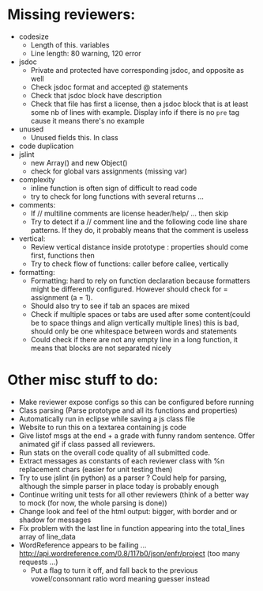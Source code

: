 Missing reviewers:
==================

- codesize
	- Length of this. variables
	- Line length: 80 warning, 120 error
- jsdoc
	- Private and protected have corresponding jsdoc, and opposite as well
	- Check jsdoc format and accepted @ statements
	- Check that jsdoc block have description
	- Check that file has first a license, then a jsdoc block that is at least some nb of lines with example. Display info if there is no `pre` tag cause it means there's no example
- unused
	- Unused fields this. In class
- code duplication
- jslint
	- new Array() and new Object()
	- check for global vars assignments (missing var)
- complexity
	- inline function is often sign of difficult to read code
	- try to check for long functions with several returns ...
- comments:
	- If // multiline comments are license header/help/ ... then skip
	- Try to detect if a // comment line and the following code line share patterns. If they do, it probably means that the comment is useless
- vertical:
	- Review vertical distance inside prototype : properties should come first, functions then
	- Try to check flow of functions: caller before callee, vertically
- formatting:
	- Formatting: hard to rely on function declaration because formatters might be differently configured. However should check for = assignment (a = 1).
	- Should also try to see if tab an spaces are mixed
	- Check if multiple spaces or tabs are used after some content(could be to space things and align vertically multiple lines) this is bad, should only be one whitespace between words and statements
	- Could check if there are not any empty line in a long function, it means that blocks are not separated nicely

Other misc stuff to do:
=======================

- Make reviewer expose configs so this can be configured before running
- Class parsing (Parse prototype and all its functions and properties)
- Automatically run in eclipse while saving a js class file
- Website to run this on a textarea containing js code
- Give listof msgs at the end + a grade with funny random sentence. Offer animated gif if class passed all reviewers.
- Run stats on the overall code quality of all submitted code.
- Extract messages as constants of each reviewer class with %n replacement chars (easier for unit testing then)
- Try to use jslint (in python) as a parser ? Could help for parsing, although the simple parser in place today is probably enough
- Continue writing unit tests for all other reviewers (think of a better way to mock (for now, the whole parsing is done))
- Change look and feel of the html output: bigger, with border and or shadow for messages
- Fix problem with the last line in function appearing into the total_lines array of line_data
- WordReference appears to be failing ... http://api.wordreference.com/0.8/117b0/json/enfr/project (too many requests ...)
	- Put a flag to turn it off, and fall back to the previous vowel/consonnant ratio word meaning guesser instead